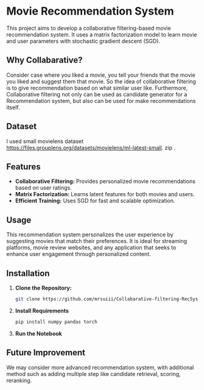 # Movie Recommendation System

This project aims to develop a collaborative filtering-based movie recommendation system. It uses a matrix factorization model to learn movie and user parameters with stochastic gradient descent (SGD).


## Why Collabarative?
Consider case where you liked a movie, you tell your friends that the movie you liked and suggest them that movie. So the idea of collaborative filtering is to give recommendation based on what similar user like.
Furthermore, Collaborative filtering not only can be used as candidate generator for a Recommendation system, but also can be used for make recommendations itself.
## Dataset
I used small movielens dataset
https://files.grouplens.org/datasets/movielens/ml-latest-small.
zip .
## Features

- **Collaborative Filtering:** Provides personalized movie recommendations based on user ratings.
- **Matrix Factorization:** Learns latent features for both movies and users.
- **Efficient Training:** Uses SGD for fast and scalable optimization.

## Usage

This recommendation system personalizes the user experience by suggesting movies that match their preferences. It is ideal for streaming platforms, movie review websites, and any application that seeks to enhance user engagement through personalized content.

## Installation

1. **Clone the Repository:**
   ```bash
   git clone https://github.com/mrsuiii/Collabarative-filtering-RecSystem.git
2. **Install Requirements**
   ```bash
   pip install numpy pandas torch
3. **Run the Notebook**

## Future Improvement
We may consider more advanced recommendation system, with additional method such as adding multiple step like candidate retrieval, scoring, reranking.

